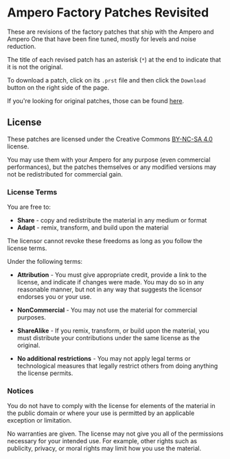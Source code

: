 # Ampero Factory Patches Revisited

These are revisions of the factory patches that ship with the Ampero
and Ampero One that have been fine tuned, mostly for levels and noise
reduction.

The title of each revised patch has an asterisk (`*`) at the end to
indicate that it is not the original.

To download a patch, click on its `.prst` file and then click the
`Download` button on the right side of the page.

If you're looking for original patches, those can be found
[here](../patches).

## License

These patches are licensed under the Creative Commons [BY-NC-SA
4.0](https://creativecommons.org/licenses/by-nc-sa/4.0/) license.

You may use them with your Ampero for any purpose (even commercial
performances), but the patches themselves or any modified versions may
not be redistributed for commercial gain.

### License Terms

You are free to:

 * **Share** - copy and redistribute the material in any medium or format
 * **Adapt** - remix, transform, and build upon the material

The licensor cannot revoke these freedoms as long as you follow the license terms.

Under the following terms:

 * **Attribution** - You must give appropriate credit, provide a link to
   the license, and indicate if changes were made. You may do so in
   any reasonable manner, but not in any way that suggests the
   licensor endorses you or your use.

 * **NonCommercial** - You may not use the material for commercial
     purposes.

 * **ShareAlike** - If you remix, transform, or build upon the
     material, you must distribute your contributions under the same
     license as the original.

 * **No additional restrictions** - You may not apply legal terms or
     technological measures that legally restrict others from doing
     anything the license permits.

### Notices

You do not have to comply with the license for elements of the
material in the public domain or where your use is permitted by an
applicable exception or limitation.
 
No warranties are given. The license may not give you all of the
permissions necessary for your intended use. For example, other rights
such as publicity, privacy, or moral rights may limit how you use the
material.
